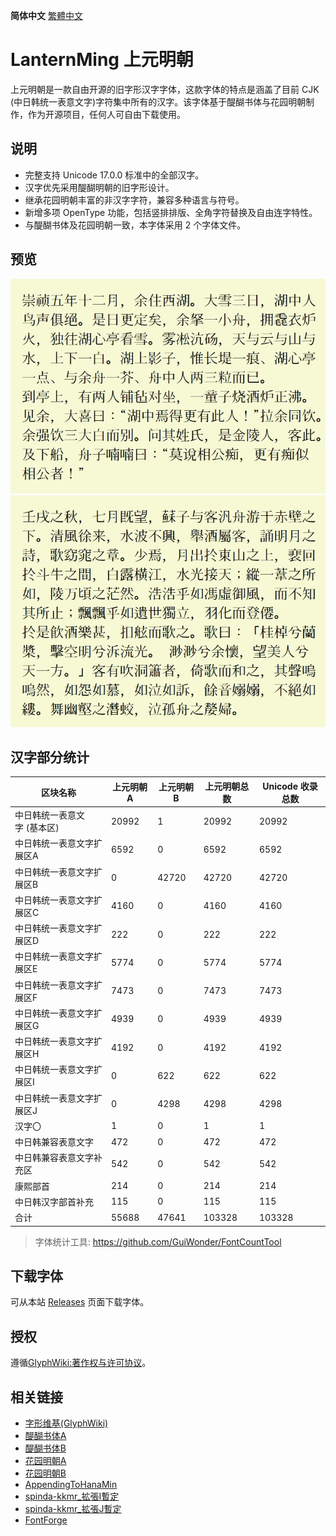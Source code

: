**简体中文** [繁體中文](README-TC.md#LanternMing-上元明朝)
# LanternMing 上元明朝
上元明朝是一款自由开源的旧字形汉字字体，这款字体的特点是涵盖了目前 CJK (中日韩统一表意文字)字符集中所有的汉字。该字体基于醍醐书体与花园明朝制作，作为开源项目，任何人可自由下载使用。

## 说明
- 完整支持 Unicode 17.0.0 标准中的全部汉字。
- 汉字优先采用醍醐明朝的旧字形设计。
- 继承花园明朝丰富的非汉字字符，兼容多种语言与符号。
- 新增多项 OpenType 功能，包括竖排排版、全角字符替换及自由连字特性。
- 与醍醐书体及花园明朝一致，本字体采用 2 个字体文件。
## 预览
![image](./pictures/hn001.jpg)  
![image](./pictures/hn002.jpg)  

## 汉字部分统计
 | 区块名称 | 上元明朝A | 上元明朝B | 上元明朝总数 | Unicode 收录总数 |
 | ---- | ---- | ---- | ---- | ---- |
 | 中日韩统一表意文字 (基本区) | 20992 | 1 | 20992 | 20992 |
 | 中日韩统一表意文字扩展区A | 6592 | 0 | 6592 | 6592 |
 | 中日韩统一表意文字扩展区B | 0 | 42720 | 42720 | 42720 |
 | 中日韩统一表意文字扩展区C | 4160 | 0 | 4160 | 4160 |
 | 中日韩统一表意文字扩展区D | 222 | 0 | 222 | 222 |
 | 中日韩统一表意文字扩展区E | 5774 | 0 | 5774 | 5774 |
 | 中日韩统一表意文字扩展区F | 7473 | 0 | 7473 | 7473 |
 | 中日韩统一表意文字扩展区G | 4939 | 0 | 4939 | 4939 |
 | 中日韩统一表意文字扩展区H | 4192 | 0 | 4192 | 4192 |
 | 中日韩统一表意文字扩展区I | 0 | 622 | 622 | 622 |
 | 中日韩统一表意文字扩展区J | 0 | 4298 | 4298 | 4298 |
 | 汉字〇 | 1 | 0 | 1 | 1 |
 | 中日韩兼容表意文字 | 472 | 0 | 472 | 472 |
 | 中日韩兼容表意文字补充区 | 542 | 0 | 542 | 542 |
 | 康熙部首 | 214 | 0 | 214 | 214 |
 | 中日韩汉字部首补充 | 115 | 0 | 115 | 115 |
 | 合计 | 55688 | 47641 | 103328 | 103328 |
 > 字体统计工具: https://github.com/GuiWonder/FontCountTool

## 下载字体
可从本站 [Releases](../../releases) 页面下载字体。

## 授权
遵循[GlyphWiki:著作权与许可协议](http://zhs.glyphwiki.org/wiki/GlyphWiki:著作权与许可协议)。

## 相关链接
* [字形维基(GlyphWiki)](https://glyphwiki.org/)
* [醍醐书体A](https://glyphwiki.org/wiki/Group:nobu_醍醐書體A)
* [醍醐书体B](https://glyphwiki.org/wiki/Group:nobu_醍醐書體B)
* [花园明朝A](https://glyphwiki.org/wiki/Group:kamichi_hma)
* [花园明朝B](https://glyphwiki.org/wiki/Group:kamichi_hmb)
* [AppendingToHanaMin](https://glyphwiki.org/wiki/Group:cutra_AppendingToHanaMin)
* [spinda-kkmr_拡張I暫定](https://glyphwiki.org/wiki/Group:spinda-kkmr_拡張I暫定)
* [spinda-kkmr_拡張J暫定](https://glyphwiki.org/wiki/Group:spinda-kkmr_拡張J暫定)
* [FontForge](https://github.com/fontforge/fontforge)
